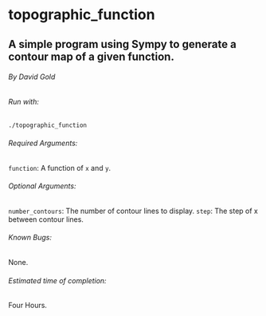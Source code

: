 # topographic_function
## A simple program using Sympy to generate a contour map of a given function.
###### By David Gold

###### Run with:
`./topographic_function`
###### Required Arguments:
`function`: A function of `x` and `y`.
###### Optional Arguments:
`number_contours`: The number of contour lines to display.
`step`: The step of x between contour lines.

###### Known Bugs:
None.

###### Estimated time of completion:
Four Hours.
